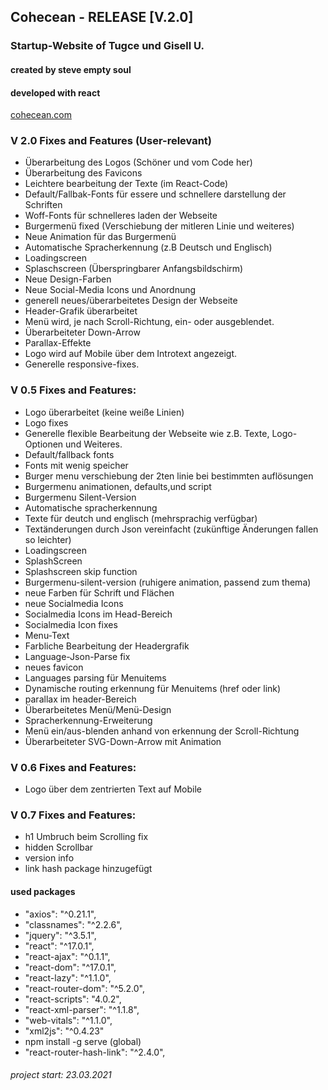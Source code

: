 ## Cohecean - RELEASE [V.2.0]
### Startup-Website of Tugce und Gisell U.
#### created by steve empty soul
#### developed with react

[cohecean.com](https://www.cohecean.com)

### V 2.0 Fixes and Features (User-relevant)
- Überarbeitung des Logos (Schöner und vom Code her)
- Überarbeitung des Favicons
- Leichtere bearbeitung der Texte (im React-Code)
- Default/Fallbak-Fonts für essere und schnellere darstellung der Schriften
- Woff-Fonts für schnelleres laden der Webseite
- Burgermenü fixed (Verschiebung der mitleren Linie und weiteres)
- Neue Animation für das Burgermenü
- Automatische Spracherkennung (z.B Deutsch und Englisch)
- Loadingscreen
- Splaschscreen (Überspringbarer Anfangsbildschirm)
- Neue Design-Farben
- Neue Social-Media Icons und Anordnung
- generell neues/überarbeitetes Design der Webseite
- Header-Grafik überarbeitet
- Menü wird, je nach Scroll-Richtung, ein- oder ausgeblendet.
- Überarbeiteter Down-Arrow
- Parallax-Effekte
- Logo wird auf Mobile über dem Introtext angezeigt.
- Generelle responsive-fixes.


### V 0.5 Fixes and Features:
- Logo überarbeitet (keine weiße Linien)
- Logo fixes
- Generelle flexible Bearbeitung der Webseite wie z.B. Texte, Logo-Optionen und Weiteres.
- Default/fallback fonts
- Fonts mit wenig speicher
- Burger menu verschiebung der 2ten linie bei bestimmten auflösungen
- Burgermenu animationen, defaults,und script
- Burgermenu Silent-Version
- Automatische spracherkennung
- Texte für deutch und englisch (mehrsprachig verfügbar)
- Textänderungen durch Json vereinfacht (zukünftige Änderungen fallen so leichter)
- Loadingscreen
- SplashScreen
- Splashscreen skip function
- Burgermenu-silent-version (ruhigere animation, passend zum thema)
- neue Farben für Schrift und Flächen
- neue Socialmedia Icons
- Socialmedia Icons im Head-Bereich
- Socialmedia Icon fixes
- Menu-Text
- Farbliche Bearbeitung der Headergrafik
- Language-Json-Parse fix
- neues favicon
- Languages parsing für Menuitems
- Dynamische routing erkennung für Menuitems (href oder link)
- parallax im header-Bereich
- Überarbeitetes Menü/Menü-Design
- Spracherkennung-Erweiterung
- Menü ein/aus-blenden anhand von erkennung der Scroll-Richtung
- Überarbeiteter SVG-Down-Arrow mit Animation

### V 0.6 Fixes and Features:
- Logo über dem zentrierten Text auf Mobile

### V 0.7 Fixes and Features:
- h1 Umbruch beim Scrolling fix
- hidden Scrollbar
- version info
- link hash package hinzugefügt

#### used packages
- "axios": "^0.21.1",
- "classnames": "^2.2.6",
- "jquery": "^3.5.1",
- "react": "^17.0.1",
- "react-ajax": "^0.1.1",
- "react-dom": "^17.0.1",
- "react-lazy": "^1.1.0",
- "react-router-dom": "^5.2.0",
- "react-scripts": "4.0.2",
- "react-xml-parser": "^1.1.8",
- "web-vitals": "^1.1.0",
- "xml2js": "^0.4.23"
- npm install -g serve (global)
- "react-router-hash-link": "^2.4.0",


###### project start: 23.03.2021
